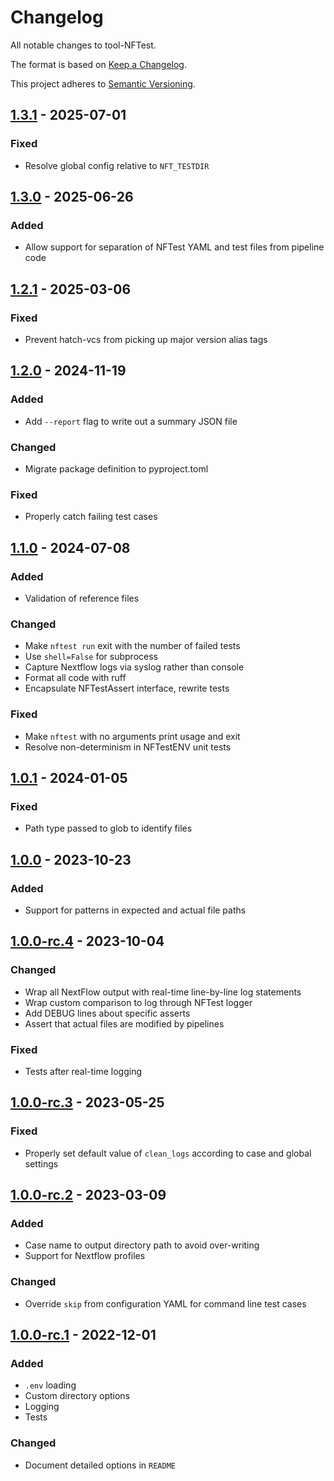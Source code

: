 # Changelog

All notable changes to tool-NFTest.

The format is based on [Keep a Changelog](https://keepachangelog.com/en/1.0.0/).

This project adheres to [Semantic Versioning](https://semver.org/spec/v2.0.0.html).

## [1.3.1] - 2025-07-01

### Fixed

- Resolve global config relative to `NFT_TESTDIR`

## [1.3.0] - 2025-06-26

### Added

- Allow support for separation of NFTest YAML and test files from pipeline code

## [1.2.1] - 2025-03-06

### Fixed

- Prevent hatch-vcs from picking up major version alias tags

## [1.2.0] - 2024-11-19

### Added

- Add `--report` flag to write out a summary JSON file

### Changed

- Migrate package definition to pyproject.toml

### Fixed

- Properly catch failing test cases

## [1.1.0] - 2024-07-08

### Added

- Validation of reference files

### Changed

- Make `nftest run` exit with the number of failed tests
- Use `shell=False` for subprocess
- Capture Nextflow logs via syslog rather than console
- Format all code with ruff
- Encapsulate NFTestAssert interface, rewrite tests

### Fixed

- Make `nftest` with no arguments print usage and exit
- Resolve non-determinism in NFTestENV unit tests

## [1.0.1] - 2024-01-05

### Fixed

- Path type passed to glob to identify files

## [1.0.0] - 2023-10-23

### Added

- Support for patterns in expected and actual file paths

## [1.0.0-rc.4] - 2023-10-04

### Changed

- Wrap all NextFlow output with real-time line-by-line log statements
- Wrap custom comparison to log through NFTest logger
- Add DEBUG lines about specific asserts
- Assert that actual files are modified by pipelines

### Fixed

- Tests after real-time logging

## [1.0.0-rc.3] - 2023-05-25

### Fixed

- Properly set default value of `clean_logs` according to case and global settings

## [1.0.0-rc.2] - 2023-03-09

### Added

- Case name to output directory path to avoid over-writing
- Support for Nextflow profiles

### Changed

- Override `skip` from configuration YAML for command line test cases

## [1.0.0-rc.1] - 2022-12-01

### Added

- `.env` loading
- Custom directory options
- Logging
- Tests

### Changed

- Document detailed options in `README`

[1.0.0]: https://github.com/uclahs-cds/tool-NFTest/compare/v1.0.0-rc.4...v1.0.0
[1.0.0-rc.1]: https://github.com/uclahs-cds/tool-NFTest/releases/tag/v1.0.0-rc.1
[1.0.0-rc.2]: https://github.com/uclahs-cds/tool-NFTest/compare/v1.0.0-rc.1...v1.0.0-rc.2
[1.0.0-rc.3]: https://github.com/uclahs-cds/tool-NFTest/compare/v1.0.0-rc.2...v1.0.0-rc.3
[1.0.0-rc.4]: https://github.com/uclahs-cds/tool-NFTest/compare/v1.0.0-rc.3...v1.0.0-rc.4
[1.0.1]: https://github.com/uclahs-cds/tool-NFTest/compare/v1.0.0...v1.0.1
[1.1.0]: https://github.com/uclahs-cds/tool-NFTest/compare/v1.0.1...v1.1.0
[1.2.0]: https://github.com/uclahs-cds/tool-NFTest/compare/v1.1.0...v1.2.0
[1.2.1]: https://github.com/uclahs-cds/tool-NFTest/compare/v1.2.0...v1.2.1
[1.3.0]: https://github.com/uclahs-cds/tool-NFTest/compare/v1.2.1...v1.3.0
[1.3.1]: https://github.com/uclahs-cds/tool-NFTest/compare/v1.3.0...v1.3.1
